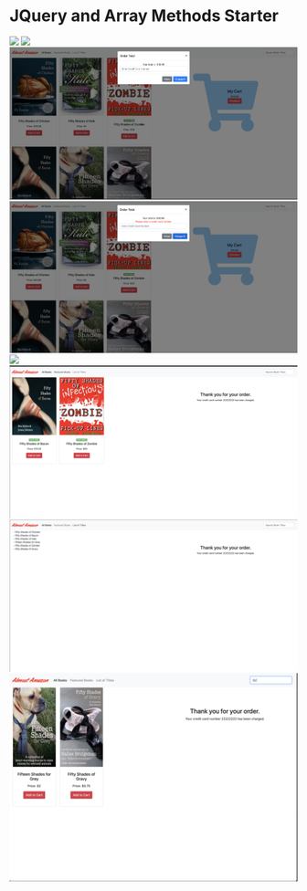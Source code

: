 # JQuery and Array Methods Starter

![](./readme-images/1.png)
![](./readme-images/2.png)
![](./readme-images/3.png)
![](./readme-images/4.png)
![](./readme-images/5.png)
![](./readme-images/6.png)
![](./readme-images/7.png)
![](./readme-images/8.png)
